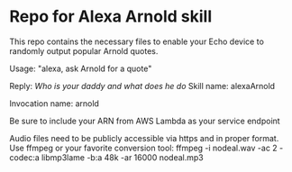 # Repo for Alexa Arnold skill
This repo contains the necessary files to enable your Echo device to randomly output popular Arnold quotes.

Usage: "alexa, ask Arnold for a quote"

Reply: *Who is your daddy and what does he do*
Skill name: alexaArnold


Invocation name: arnold


Be sure to include your ARN from AWS Lambda as your service endpoint

Audio files need to be publicly accessible via https and in proper format. Use ffmpeg or your favorite conversion tool:
ffmpeg -i nodeal.wav -ac 2 -codec:a libmp3lame -b:a 48k -ar 16000 nodeal.mp3

